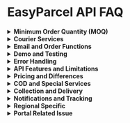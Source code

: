 # EasyParcel API FAQ

<details>
<summary><strong>Minimum Order Quantity (MOQ)</strong></summary>

### Q: What is MOQ (Minimum Order Quantity) pick up by courier services?

`require_min_order` is set as 0 because the parcel could be accumulated, as long as the parcel is more than 3, the relative courier service will go and pick up the parcels.

If you wishes to filter up the courier services that is having MOQ, you may to filter by searching the key words of "Pick Up with min" as some of the MOQ of courier services are different. Hence, the suggestion is only filter with the key words of "Pick Up with min".

</details>

<details>
<summary><strong>Courier Services</strong></summary>

### Q: How can I fix the certain couriers?

**May refer to all of the courier from list below:**

Individual API documentation > Rate Checking > "service_id" result.

**Reference link:** https://developers.easyparcel.com/#nav_Individual_EPRateCheckingBulk

The sorting or filtering the list to user's platform is allowable. However, EasyParcel is not providing the technique currently.

If to call for courier partners' estimated delivery days, may refer to the result from:
Individual API documentation > Rate Checking > "delivery" result

### Q: May I get the list of couriers supported by easyparcel?

**Current courier list with id (22th Aug 2025):**

- EP-CR0AX - Aramex International Logistics Pte Ltd
- EP-CR0AS - SF Express (Singapore) Pte Ltd.
- EP-CR0AK - United Parcel Service Singapore Pte Ltd
- EP-CR0AC - XDel Singapore Pte Ltd
- EP-CR0A3 - Airpak Express Pte Ltd
- EP-CR0AO - Park N Parcel Pte Ltd
- EP-CR0AV - Ninja Logistics Pte.Ltd
- EP-CR0A8 - Janio Technologies Pte Ltd
- EP-CR0DA - J&T Express Singapore Pte Ltd
- EP-CR0DD - Singapore Post Limited
- EP-CR0DF - TracX Logis Pte. Ltd
- EP-CR0DG - Pickupp Pte Ltd
- EP-CR0DY - TNT Express Worldwide (S) Pte Ltd
- EP-CR0DB - Federal Express (Singapore) Pte. Ltd
- EP-CR0DJ - Teleport Everywhere Pte Ltd
- EP-CR0DZ - MXHL Pte Ltd
- EP-CR0D2 - City-Link Express & Logistics (S) Pte Ltd
- EP-CR0IF - SPX Express Private Limited


### Q: Why FedEx and UPS will not return on External API?

 UPS and Fedex will be not available in all integration system including Woocommerce plugin, shopify app, easystore and API. While For Shopify and woocommerce import is still available.
  Our engineering team are not planning to implement both courier in our integration system anytime soon, as due to some technical issue, the implementation will cause our api to have slow respond time.

</details>

<details>
<summary><strong>Email and Order Functions</strong></summary>

### Q: Able to advise on this, as customer asks if he can input the receiver's email for API Call for the function EPSubmitOrderBulk?

- The EPSubmitOrderBulk function does not include the email sending feature and the email only sends to the sender after done the EPPayOrderBulk function.
- If the sender wants to send email to the receiver after done EPPayOrderBulk function, the sender can go to EasyParcel -> Marketing tools -> Custom Branding -> Tracking Email to setup the email content.
- Once EPPayOrderBulk is done, we will send the email to the receiver according to email that setup by the sender.

</details>

<details>
<summary><strong>Demo and Testing</strong></summary>

### Q: Demo environment respond time

This was due to our server spec being low, that's why it will take longer respond time.

</details>

<details>
<summary><strong>Error Handling</strong></summary>

### Q: Submit order API get error: Invalid Zipcode...

- Check if postcode is valid
- Postcode should not have dash

### Q: Why does EPOrderStatusBulk API call still return 'Order does not exist' after the order is successfully submitted in DEMO environment?

This issue should only happen in DEMO environment because the order submitted is not inserted into the database.

**Note:** Even in LIVE environment, if the order status checking API is called right after the order is submitted, you may also get the 'Order does not exist' message due to the delay. In this case, you may try again to get the order status later, maybe after 5 minutes.

### Q: If the AWB is null in response to pay order API call

**In live environment:** Please call the pay order API again on the same order_number. This usually happens due to our API failing to retrieve the AWB from courier during the payment. Calling pay order API on the same order won't charge twice.


### Q: If API shows invalid on Postman

**Reason 1:** This might be due to us updating our service id at that time.

**Reason 2:** It might be due to customer using live environment to submit order and use demo environment for rate checking. Our demo and live environment are different that's why when user calls it will show invalid.

### Q: Rate checking on Postman if takes long time

It may be due to our server experiencing high load at that time that's why it will slow down the response time.

</details>

<details>
<summary><strong>API Features and Limitations</strong></summary>

### Q: Can I filter the courier companies to be returned from the API response by passing parameter "exclude_fields"?

No. Currently, our API does not provide the feature of filtering courier company to be returned.

### Q: How many items can a customer fulfill in 1 single bulk request?

Up to 300 per bulk request.

### Q: Is it possible to use two types of API together (Individual and marketplace)?

It is possible to use two types of API key together.

</details>

<details>
<summary><strong>Pricing and Differences</strong></summary>

### Q: Why is there a difference in price between portal and API?

The price customer gets during quoting is not the final price yet. They may proceed with booking and checkout, then they will be able to see the shipment tax and add-on service charges if applied. The prices between EasyParcel portal and API are the same.


**Full explanation:**
It is due to not all our partners being fully integrated with our system, which updates from time to time. Therefore, we provide standard higher prices, including add-on charges, during quotations to our partners to avoid undercharges. Thus, there will be a 0.20 price difference as a result, the quotations may be higher than the actual payment prices.


</details>

<details>
<summary><strong>COD and Special Services</strong></summary>

### Q: Cannot get COD - "cod_service_available": "false"

Their width, length and height are too small, like 0.1cm x 0.1cm x 0.1cm. Ask them to put at least 1 x 1 x 1 and make sure they know what weight dispute is.

</details>

<details>
<summary><strong>Collection and Delivery</strong></summary>

### Q: Do Hong Kong postcode required in API call
 No
### Q: Will Order submitted to EasyParcel will be expired if the coll_date is passed by the order not paid yet?
 Yes


### Q: The maximum collect_date can be specified in External API is only 14 days from the date calling the API

This is maximum. Some couriers only support the coll_date to be specified 7 days from the day calling the API.

### Q: API Response msg: "Kindly change the chosen pickup date or choose another courier service"

The coll_date they input is invalid (for example, 2 days before the current day). External API will reorder year-month-day then pass to legacy internal API but will not choose a valid date (job for internal API) and problem should be bug in internal API.

**Sample response:**
After checking, we noticed you passed the coll_date is 2025-01-06. While we are able to auto assign coll_date to the next day if it is not valid, we recommend submitting the current date, or if you wish to schedule the order later kindly pass a future date.

</details>

<details>
<summary><strong>Notifications and Tracking</strong></summary>

### Q: Email, SMS, WhatsApp tracking. When will the buyer start to get the notification?

When the courier confirms that the parcel is with them, it will start to notify the customer through webhook until the parcel is received by the buyer.

</details>

<details>
<summary><strong>Regional Specific</strong></summary>

### Q: SG merchant fulfill using dropoff courier service, portal shows it as pickup

External API does not provide dropoff points for all SG courier services in rate checking, so customer have no choice but to submit without dropoff points. Dropoff orders submitted without dropoff point will become pickup orders.

However portal provides option to pick dropoff point so you may ask them to fulfill there. The integration team does not have any plans to fix the issue for legacy external API.

### Q: Does Singapore have shipping tax?

Please note that Singapore does not impose shipping tax, even for international shipments. However, Malaysia does apply shipping tax, commonly referred to as SST (Sales and Services Tax).

</details>

<details>
<summary><strong>Portal Related Issue</strong></summary>

### Q: Why the failed order submitted from API will auto add to cart on portal?

It's not an auto add to your cart, but the portal will alert you that you have unpaid order and will move your unpaid order back to your cart.

If you ignore the alert (where you didn't click the button "Bring Me to My Cart", or click the alert box from the top right alert box), then the item will not be added back to your cart. This is part of our portal user experience where if the user clicks checkout, and they do not complete the payment, then the alert will be triggered 5 minutes later.

From API side, because your request submitted to our system, but the payment fails, therefore the system treats this as an unpaid order and it will notify from the portal as normal activities.

### Q: If customer asks why the courier name during submit order and rate checking courier name is slightly different for MPRateChecking and MPSubmitOrder

The full courier name during rate checking is the full courier name while, the courier name shown after submit order are the courier short name.

*May provide reference file for them to refer.*

</details>
